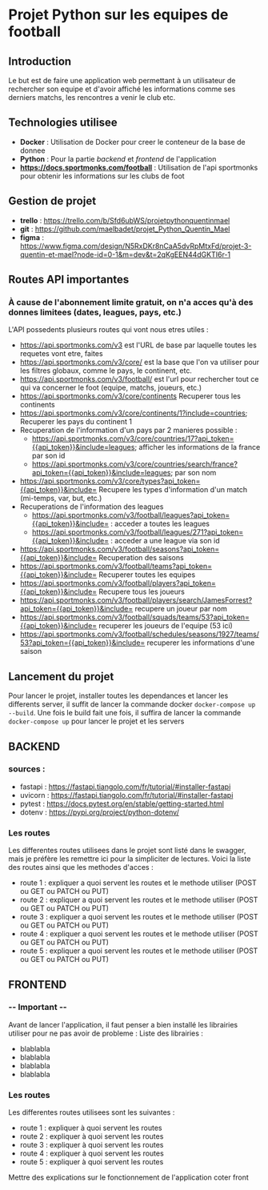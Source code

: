 # Projet Python sur les equipes de football

## Introduction
Le but est de faire une application web permettant à un utilisateur de rechercher son equipe et 
d'avoir affiché les informations comme ses derniers matchs, les rencontres a venir le club etc.

## Technologies utilisee 
- **Docker** : Utilisation de Docker pour creer le conteneur de la base de donnee
- **Python** : Pour la partie *backend* et *frontend* de l'application
- **https://docs.sportmonks.com/football** : Utilisation de l'api sportmonks pour obtenir les informations 
sur les clubs de foot

## Gestion de projet
- **trello** : https://trello.com/b/Sfd6ubWS/projetpythonquentinmael
- **git** : https://github.com/maelbadet/projet_Python_Quentin_Mael
- **figma** : https://www.figma.com/design/N5RxDKr8nCaA5dvRpMtxFd/projet-3-quentin-et-mael?node-id=0-1&m=dev&t=2qKgEEN44dGKTI6r-1

## Routes API importantes
### **À cause de l'abonnement limite gratuit, on n'a acces qu'à des donnes limitees (dates, leagues, pays, etc.)**
L'API possedents plusieurs routes qui vont nous etres utiles : 
- https://api.sportmonks.com/v3 est l'URL de base par laquelle toutes les requetes vont etre, faites
- https://api.sportmonks.com/v3/core/ est la base que l'on va utiliser pour les filtres globaux, comme le pays, le continent, etc.
- https://api.sportmonks.com/v3/football/ est l'url pour rechercher tout ce qui va concerner le foot (equipe, matchs, joueurs, etc.)
- https://api.sportmonks.com/v3/core/continents Recuperer tous les continents
- https://api.sportmonks.com/v3/core/continents/1?include=countries; Recuperer les pays du continent 1
- Recuperation de l'information d'un pays par 2 manieres possible : 
  - https://api.sportmonks.com/v3/core/countries/17?api_token={{api_token}}&include=leagues; afficher les informations de la france par son id
  - https://api.sportmonks.com/v3/core/countries/search/france?api_token={{api_token}}&include=leagues; par son nom
- https://api.sportmonks.com/v3/core/types?api_token={{api_token}}&include= Recupere les types d'information d'un match (mi-temps, var, but, etc.) 
- Recuperations de l'information des leagues
  - https://api.sportmonks.com/v3/football/leagues?api_token={{api_token}}&include= : acceder a toutes les leagues
  - https://api.sportmonks.com/v3/football/leagues/271?api_token={{api_token}}&include= : acceder a une league via son id
- https://api.sportmonks.com/v3/football/seasons?api_token={{api_token}}&include= Recuperation des saisons
- https://api.sportmonks.com/v3/football/teams?api_token={{api_token}}&include= Recuperer toutes les equipes
- https://api.sportmonks.com/v3/football/players?api_token={{api_token}}&include= Recupere tous les joueurs
- https://api.sportmonks.com/v3/football/players/search/JamesForrest?api_token={{api_token}}&include= recupere un joueur par nom
- https://api.sportmonks.com/v3/football/squads/teams/53?api_token={{api_token}}&include= recuperer les joueurs de l'equipe (53 ici)
- https://api.sportmonks.com/v3/football/schedules/seasons/1927/teams/53?api_token={{api_token}}&include= recuperer les informations d'une saison

## Lancement du projet
Pour lancer le projet, installer toutes les dependances et lancer les differents server, il suffit de lancer la commande docker
`docker-compose up --build`. 
Une fois le build fait une fois, il suffira de lancer la commande `docker-compose up` pour lancer le projet et les servers
## BACKEND

### sources : 
  - fastapi : https://fastapi.tiangolo.com/fr/tutorial/#installer-fastapi
  - uvicorn : https://fastapi.tiangolo.com/fr/tutorial/#installer-fastapi
  - pytest : https://docs.pytest.org/en/stable/getting-started.html
  - dotenv : https://pypi.org/project/python-dotenv/

### Les routes
Les differentes routes utilisees dans le projet sont listé dans le swagger, mais je préfère les 
remettre ici pour la simpliciter de lectures. Voici la liste des routes ainsi que les methodes d'acces : 
- route 1 : expliquer a quoi servent les routes et le methode utiliser (POST ou GET ou PATCH ou PUT)
- route 2 : expliquer a quoi servent les routes et le methode utiliser (POST ou GET ou PATCH ou PUT)
- route 3 : expliquer a quoi servent les routes et le methode utiliser (POST ou GET ou PATCH ou PUT)
- route 4 : expliquer a quoi servent les routes et le methode utiliser (POST ou GET ou PATCH ou PUT)
- route 5 : expliquer a quoi servent les routes et le methode utiliser (POST ou GET ou PATCH ou PUT)

## FRONTEND
### -- **Important** --
Avant de lancer l'application, il faut penser a bien installé les librairies utiliser pour ne 
pas avoir de probleme :
Liste des librairies : 
- blablabla
- blablabla
- blablabla
- blablabla

### Les routes
Les differentes routes utilisees sont les suivantes : 
- route 1 : expliquer à quoi servent les routes
- route 2 : expliquer à quoi servent les routes
- route 3 : expliquer à quoi servent les routes
- route 4 : expliquer à quoi servent les routes
- route 5 : expliquer à quoi servent les routes

Mettre des explications sur le fonctionnement de l'application coter front